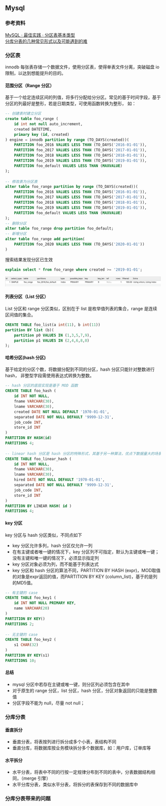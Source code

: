 ## Mysql

### 参考资料
[MySQL · 最佳实践 · 分区表基本类型](http://mysql.taobao.org/monthly/2017/11/09/)  
[分库分表的几种常见形式以及可能遇到的难](https://www.infoq.cn/article/key-steps-and-likely-problems-of-split-table)

### 分区表
innodb 每张表存储一个数据文件，使用分区表，使得单表文件分离，突破磁盘 io 限制，以达到想能提升的目的。

#### 范围分区（Range 分区）
基于一个给定连续区间的列值，将多行分配给分分区。常见的基于时间字段，基于分区的列最好是整形，若是日期类型，可使用函数转换为整形， 如：

```sql
-- 创建表时建立分区
create table foo_range (
	id int not null auto_increment,
	created DATETIME,
	primary key (id, created)
) engine = innodb partition by range (TO_DAYS(created))(
	PARTITION foo_2016 VALUES LESS THAN (TO_DAYS('2016-01-01')),
	PARTITION foo_2017 VALUES LESS THAN (TO_DAYS('2017-01-01')),
	PARTITION foo_2018 VALUES LESS THAN (TO_DAYS('2018-01-01')),
	PARTITION foo_2019 VALUES LESS THAN (TO_DAYS('2019-01-01')),
	PARTITION foo_default VALUES LESS THAN (MAXVALUE)
);

-- 修改表为分区表
alter table foo_range partition by range (TO_DAYS(created))(
	PARTITION foo_2016 VALUES LESS THAN (TO_DAYS('2016-01-01')),
	PARTITION foo_2017 VALUES LESS THAN (TO_DAYS('2017-01-01')),
	PARTITION foo_2018 VALUES LESS THAN (TO_DAYS('2018-01-01')),
	PARTITION foo_2019 VALUES LESS THAN (TO_DAYS('2019-01-01')),
	PARTITION foo_default VALUES LESS THAN (MAXVALUE)
);
-- 删除分区
alter table foo_range drop partition foo_default;
-- 新增分区
alter table foo_range add partition(
	PARTITION foo_2020 VALUES LESS THAN (TO_DAYS('2020-01-01'))
)


```
搜索结果发现分区已生效

```sql
explain select * from foo_range where created >= '2019-01-01'; 
```
![查询结果](./assets/img1.png)


#### 列表分区（List 分区）
List 分区和 range 分区类似，区别在于 list 是枚举值列表的集合，range 是连续区间值的集合。

```sql
CREATE TABLE foo_list(a int(11), b int(11)) 
partition BY list (b)( 
	partition p0 VALUES IN (1,3,5,7,9), 
	partition p1 VALUES IN (2,4,6,8,0)
);
```
#### 哈希分区(hash 分区)
基于给定的分区个数，将数据分配到不同的分区，hash 分区只能针对整数进行 hash， 非整型字段需使用表达式转换为整数。

```sql
-- hash 分区的底层实现是基于 MOD 函数
CREATE TABLE foo_hash (
    id INT NOT NULL,
    fname VARCHAR(30),
    lname VARCHAR(30),
    created DATE NOT NULL DEFAULT '1970-01-01',
    separated DATE NOT NULL DEFAULT '9999-12-31',
    job_code INT,
    store_id INT
)
PARTITION BY HASH(id)
PARTITIONS 4;

-- linear hash 分区是 hash 分区的特殊形式，其基于另一种算法，优点下数据量大的场景，增加删除合并拆分分区更快，缺点是数均分布不均匀的概率更大
CREATE TABLE foo_linear_hash (
    id INT NOT NULL,
    fname VARCHAR(30),
    lname VARCHAR(30),
    hired DATE NOT NULL DEFAULT '1970-01-01',
    separated DATE NOT NULL DEFAULT '9999-12-31',
    job_code INT,
    store_id INT
)
PARTITION BY LINEAR HASH( id )
PARTITIONS 4;
```
	
#### key 分区

key 分区与 hash 分区类似，不同点如下

* key 分区允许多列，hash 分区仅允许一列
* 在有主键或者唯一键的情况下，key 分区列不可指定，默认为主键或唯一键；没有主键和唯一键的情况下，必须显示指定列
* key 分区对象必须为列，而不能基于列表达式
* key 分区和 hash 分区的算法不同，PARTITION BY HASH (expr)，MOD取值的对象是expr返回的值，而PARTITION BY KEY (column_list)，基于的是列的MD5值。

```sql
-- 有主键的 case
CREATE TABLE foo_key1 (
    id INT NOT NULL PRIMARY KEY,    
    name VARCHAR(20)
)
PARTITION BY KEY()
PARTITIONS 2;

-- 无主键的 case
CREATE TABLE foo_key2 (
    s1 CHAR(32)
)
PARTITION BY KEY(s1)
PARTITIONS 10;
```
#### 总结
* mysql 分区中若存在主键或唯一键，则分区列必须包含在其中
* 对于原生的 range 分区，list 分区，hash 分区，分区对象返回的只能是整数值
* 分区字段不能为 null，尽量 not null；


### 分库分表
#### 垂直拆分
* 垂直分表，将表按列进行拆分成多个小表，表结构不同
* 垂直分库，将数据库按业务模块拆分多个数据库，如：用户库，订单库等

#### 水平拆分
* 水平分表，将表中不同的行按一定规律分布到不同的表中，分表数据结构相同，（merge 引擎） 
* 水平分库分表，类似水平分表，将拆分的表保存到不同的数据库中

### 分库分表带来的问题

























